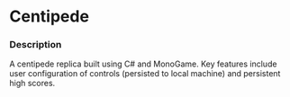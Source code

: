 # Centipede

### **Description**

A centipede replica built using C# and MonoGame. Key features include user configuration of controls (persisted to local machine) and persistent high scores. 
